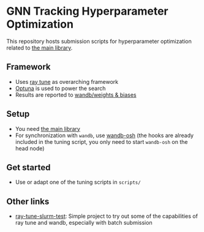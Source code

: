 # GNN Tracking Hyperparameter Optimization

This repository hosts submission scripts for hyperparameter optimization
related to [the main library](https://github.com/GageDeZoort/gnn_tracking).

## Framework

* Uses [ray tune](https://docs.ray.io/en/latest/tune/index.html) as overarching
  framework
* [Optuna](optuna.readthedocs.io/) is used to power the search
* Results are reported to [wandb/weights & biases](https://wandb.ai/)

## Setup

* You need [the main library](https://github.com/GageDeZoort/gnn_tracking)
* For synchronization with `wandb`, use [wandb-osh](https://github.com/klieret/wandb-offline-sync-hook/) (the hooks are already included in the tuning script, you only need to start `wandb-osh` on the head node)

## Get started

* Use or adapt one of the tuning scripts in `scripts/`

## Other links

* [ray-tune-slurm-test](https://github.com/klieret/ray-tune-slurm-test/):
  Simple project to try out some of the capabilities of ray tune and wandb,
  especially with batch submission
